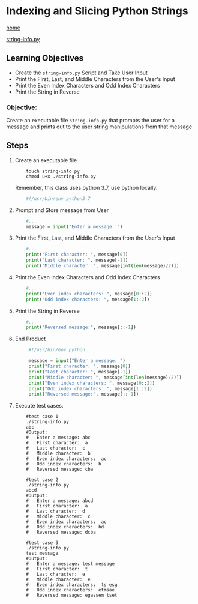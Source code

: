 # Indexing and Slicing Python Strings
[home](../readme.md)

[string-info.py](./code/string-info.py)
## Learning Objectives
* Create the `string-info.py` Script and Take User Input
* Print the First, Last, and Middle Characters from the User's Input
* Print the Even Index Characters and Odd Index Characters
* Print the String in Reverse

### Objective: 
Create an executable file `string-info.py` that prompts the user for a message and prints out to the user string manipulations from that message

## Steps

1. Create an executable file
    ```shell
        touch string-info.py
        chmod u+x ./string-info.py
    ```
    Remember, this class uses python 3.7, use python locally.
    ```python
        #!/usr/bin/env python3.7
    ```
1. Prompt and Store message from User
    ```python
        #...
        message = input("Enter a message: ")
    ```
1. Print the First, Last, and Middle Characters from the User's Input
    ```python
        #...
        print("First character: ", message[0])
        print("Last character: ", message[-1])
        print("Middle character: ", message[int(len(message)/2)])
    ```
1. Print the Even Index Characters and Odd Index Characters
    ```python
        #...
        print("Even index characters: ", message[0::2])
        print("Odd index characters: ", message[1::2])
    ```
1. Print the String in Reverse
    ```python
        #...
        print("Reversed message:", message[::-1])
    ```
1. End Product
   ```python
        #!/usr/bin/env python

        message = input("Enter a message: ")
        print("First character: ", message[0])
        print("Last character: ", message[-1])
        print("Middle character: ", message[int(len(message)/2)])
        print("Even index characters: ", message[0::2])
        print("Odd index characters: ", message[1::2])
        print("Reversed message:", message[::-1])
    ```
1. Execute test cases.
    ```shell
        #test case 1
        ./string-info.py
        abc  
        #Output:
        #   Enter a message: abc
        #   First character:  a
        #   Last character:  c
        #   Middle character:  b
        #   Even index characters:  ac
        #   Odd index characters:  b
        #   Reversed message: cba

        #test case 2
        ./string-info.py
        abcd 
        #Output:
        #   Enter a message: abcd
        #   First character:  a
        #   Last character:  d
        #   Middle character:  c
        #   Even index characters:  ac
        #   Odd index characters:  bd
        #   Reversed message: dcba

        #test case 3
        ./string-info.py
        test message
        #Output: 
        #   Enter a message: test message
        #   First character:  t
        #   Last character:  e
        #   Middle character:  e
        #   Even index characters:  ts esg
        #   Odd index characters:  etmsae
        #   Reversed message: egassem tset
    ```
